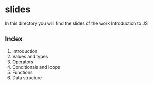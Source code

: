 # slides

In this directory you will find the slides of the work Introduction to JS

## Index

1. Introduction
2. Values and types
3. Operators
4. Conditionals and loops
5. Functions
6. Data structure